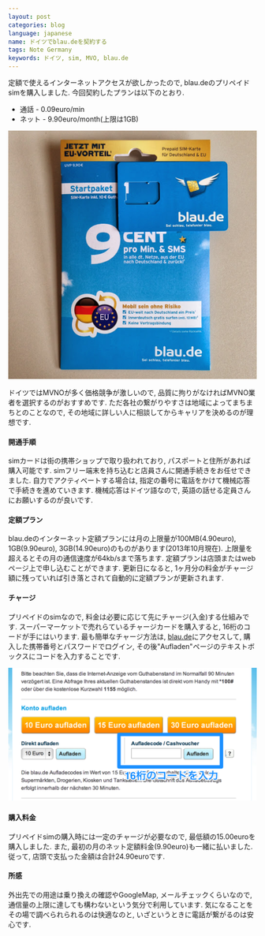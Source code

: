 ```yaml
---
layout: post
categories: blog
language: japanese
name: ドイツでblau.deを契約する
tags: Note Germany
keywords: ドイツ, sim, MVO, blau.de
---
```


定額で使えるインターネットアクセスが欲しかったので, blau.deのプリペイドsimを購入しました. 今回契約したプランは以下のとおり.

* 通話 - 0.09euro/min
* ネット - 9.90euro/month(上限は1GB)

<img src="/assets/content-image/photo_blau.jpg" class="image-on-frame image-fade">

ドイツではMVNOが多く価格競争が激しいので, 品質に拘りがなければMVNO業者を選択するのがおすすめです. ただ各社の繋がりやすさは地域によってまちまちとのことなので, その地域に詳しい人に相談してからキャリアを決めるのが理想です.

#### 開通手順

simカードは街の携帯ショップで取り扱われており, パスポートと住所があれば購入可能です. simフリー端末を持ち込むと店員さんに開通手続きをお任せできました. 自力でアクティベートする場合は, 指定の番号に電話をかけて機械応答で手続きを進めていきます. 機械応答はドイツ語なので, 英語の話せる定員さんにお願いするのが良いです.

#### 定額プラン

blau.deのインターネット定額プランには月の上限量が100MB(4.90euro), 1GB(9.90euro), 3GB(14.90euro)のものがあります(2013年10月現在). 上限量を超えるとその月の通信速度が64kb/sまで落ちます. 定額プランは店頭またはwebページ上で申し込むことができます. 更新日になると, 1ヶ月分の料金がチャージ額に残っていれば引き落とされて自動的に定額プランが更新されます.

#### チャージ

プリペイドのsimなので, 料金は必要に応じて先にチャージ(入金)する仕組みです. スーパーマーケットで売れらているチャージカードを購入すると, 16桁のコードが手にはいります. 最も簡単なチャージ方法は, [blau.de](http://blau.de)にアクセスして, 購入した携帯番号とパスワードでログイン, その後"Aufladen"ページのテキストボックスにコードを入力することです.

<img src="/assets/content-image/ss_blau.png" class="image-on-frame image-fade">

#### 購入料金

プリペイドsimの購入時には一定のチャージが必要なので, 最低額の15.00euroを購入しました. また, 最初の月のネット定額料金(9.90euro)も一緒に払いました. 従って, 店頭で支払った金額は合計24.90euroです.

#### 所感

外出先での用途は乗り換えの確認やGoogleMap, メールチェックくらいなので, 通信量の上限に達しても構わないという気分で利用しています. 気になることをその場で調べられられるのは快適なのと, いざというときに電話が繋がるのは安心です.
